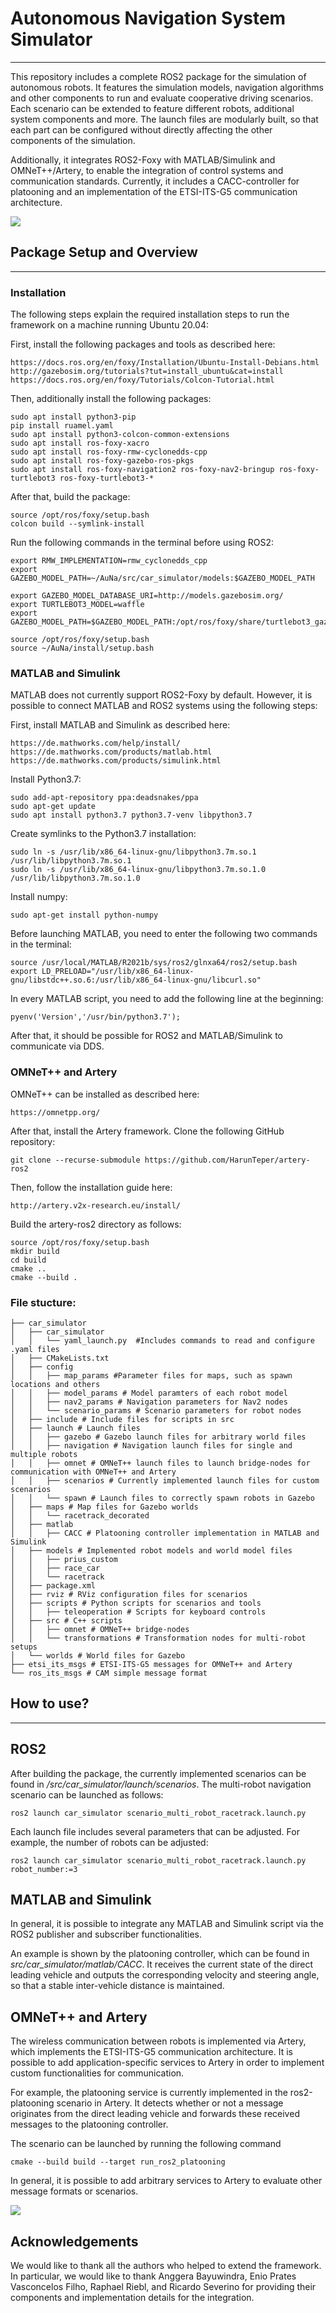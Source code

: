 # Autonomous Navigation System Simulator
___
This repository includes a complete ROS2 package for the simulation of autonomous robots. It features the simulation models, navigation algorithms and other components to run and evaluate cooperative driving scenarios. Each scenario can be extended to feature different robots, additional system components and more. The launch files are modularly built, so that each part can be configured without directly affecting the other components of the simulation.

Additionally, it integrates ROS2-Foxy with MATLAB/Simulink and OMNeT++/Artery, to enable the integration of control systems and communication standards. Currently, it includes a CACC-controller for platooning and an implementation of the ETSI-ITS-G5 communication architecture.

![](https://github.com/HarunTeper/AuNa/blob/main/media/gazeboSimulation.gif)

## Package Setup and Overview
___
### Installation

The following steps explain the required installation steps to run the framework on a machine running Ubuntu 20.04:

First, install the following packages and tools as described here:

    https://docs.ros.org/en/foxy/Installation/Ubuntu-Install-Debians.html
    http://gazebosim.org/tutorials?tut=install_ubuntu&cat=install
    https://docs.ros.org/en/foxy/Tutorials/Colcon-Tutorial.html
    
Then, additionally install the following packages:
    
    sudo apt install python3-pip
    pip install ruamel.yaml
    sudo apt install python3-colcon-common-extensions
    sudo apt install ros-foxy-xacro
    sudo apt install ros-foxy-rmw-cyclonedds-cpp
    sudo apt install ros-foxy-gazebo-ros-pkgs
    sudo apt install ros-foxy-navigation2 ros-foxy-nav2-bringup ros-foxy-turtlebot3 ros-foxy-turtlebot3-*

After that, build the package:

    source /opt/ros/foxy/setup.bash
    colcon build --symlink-install
        
Run the following commands in the terminal before using ROS2:

    export RMW_IMPLEMENTATION=rmw_cyclonedds_cpp
    export GAZEBO_MODEL_PATH=~/AuNa/src/car_simulator/models:$GAZEBO_MODEL_PATH
    
    export GAZEBO_MODEL_DATABASE_URI=http://models.gazebosim.org/
    export TURTLEBOT3_MODEL=waffle
    export GAZEBO_MODEL_PATH=$GAZEBO_MODEL_PATH:/opt/ros/foxy/share/turtlebot3_gazebo/models
    
    source /opt/ros/foxy/setup.bash
    source ~/AuNa/install/setup.bash
    
### MATLAB and Simulink

MATLAB does not currently support ROS2-Foxy by default. However, it is possible to connect MATLAB and ROS2 systems using the following steps:

First, install MATLAB and Simulink as described here:

    https://de.mathworks.com/help/install/
    https://de.mathworks.com/products/matlab.html
    https://de.mathworks.com/products/simulink.html

Install Python3.7:

    sudo add-apt-repository ppa:deadsnakes/ppa
    sudo apt-get update
    sudo apt install python3.7 python3.7-venv libpython3.7
    
Create symlinks to the Python3.7 installation:

    sudo ln -s /usr/lib/x86_64-linux-gnu/libpython3.7m.so.1 /usr/lib/libpython3.7m.so.1
    sudo ln -s /usr/lib/x86_64-linux-gnu/libpython3.7m.so.1.0 /usr/lib/libpython3.7m.so.1.0
    
Install numpy:

    sudo apt-get install python-numpy
    
Before launching MATLAB, you need to enter the following two commands in the terminal:

    source /usr/local/MATLAB/R2021b/sys/ros2/glnxa64/ros2/setup.bash
    export LD_PRELOAD="/usr/lib/x86_64-linux-gnu/libstdc++.so.6:/usr/lib/x86_64-linux-gnu/libcurl.so"
    
In every MATLAB script, you need to add the following line at the beginning:
    
    pyenv('Version','/usr/bin/python3.7');
    
After that, it should be possible for ROS2 and MATLAB/Simulink to communicate via DDS.

### OMNeT++ and Artery

OMNeT++ can be installed as described here:

    https://omnetpp.org/
    
After that, install the Artery framework. Clone the following GitHub repository:

    git clone --recurse-submodule https://github.com/HarunTeper/artery-ros2
    
Then, follow the installation guide here:

    http://artery.v2x-research.eu/install/
    
Build the artery-ros2 directory as follows:

    source /opt/ros/foxy/setup.bash
    mkdir build
    cd build
    cmake ..
    cmake --build .
	
### File stucture:
```
├── car_simulator
│   ├── car_simulator
│   │   └── yaml_launch.py  #Includes commands to read and configure .yaml files
│   ├── CMakeLists.txt
│   ├── config
│   │   ├── map_params #Parameter files for maps, such as spawn locations and others
│   │   ├── model_params # Model paramters of each robot model
│   │   ├── nav2_params # Navigation parameters for Nav2 nodes
│   │   └── scenario_params # Scenario parameters for robot nodes
│   ├── include # Include files for scripts in src
│   ├── launch # Launch files
│   │   ├── gazebo # Gazebo launch files for arbitrary world files
│   │   ├── navigation # Navigation launch files for single and multiple robots
│   │   ├── omnet # OMNeT++ launch files to launch bridge-nodes for communication with OMNeT++ and Artery
│   │   ├── scenarios # Currently implemented launch files for custom scenarios
│   │   └── spawn # Launch files to correctly spawn robots in Gazebo
│   ├── maps # Map files for Gazebo worlds
│   │   └── racetrack_decorated
│   ├── matlab
│   │   ├── CACC # Platooning controller implementation in MATLAB and Simulink
│   ├── models # Implemented robot models and world model files
│   │   ├── prius_custom
│   │   ├── race_car
│   │   └── racetrack
│   ├── package.xml
│   ├── rviz # RViz configuration files for scenarios
│   ├── scripts # Python scripts for scenarios and tools
│   │   ├── teleoperation # Scripts for keyboard controls
│   ├── src # C++ scripts
│   │   ├── omnet # OMNeT++ bridge-nodes
│   │   └── transformations # Transformation nodes for multi-robot setups
│   └── worlds # World files for Gazebo
├── etsi_its_msgs # ETSI-ITS-G5 messages for OMNeT++ and Artery
└── ros_its_msgs # CAM simple message format
```
	
## How to use?
___
## ROS2

After building the package, the currently implemented scenarios can be found in */src/car_simulator/launch/scenarios*. The multi-robot navigation scenario can be launched as follows:

    ros2 launch car_simulator scenario_multi_robot_racetrack.launch.py

Each launch file includes several parameters that can be adjusted. For example, the number of robots can be adjusted:

    ros2 launch car_simulator scenario_multi_robot_racetrack.launch.py robot_number:=3
    
## MATLAB and Simulink

In general, it is possible to integrate any MATLAB and Simulink script via the ROS2 publisher and subscriber functionalities.

An example is shown by the platooning controller, which can be found in *src/car_simulator/matlab/CACC*. It receives the current state of the direct leading vehicle and outputs the corresponding velocity and steering angle, so that a stable inter-vehicle distance is maintained.

## OMNeT++ and Artery

The wireless communication between robots is implemented via Artery, which implements the ETSI-ITS-G5 communication architecture. It is possible to add application-specific services to Artery in order to implement custom functionalities for communication.

For example, the platooning service is currently implemented in the ros2-platooning scenario in Artery. It detects whether or not a message originates from the direct leading vehicle and forwards these received messages to the platooning controller.

The scenario can be launched by running the following command

    cmake --build build --target run_ros2_platooning

In general, it is possible to add arbitrary services to Artery to evaluate other message formats or scenarios.


![](https://github.com/HarunTeper/AuNa/blob/main/media/omnetSimulation.gif)

## Acknowledgements

We would like to thank all the authors who helped to extend the framework. In particular, we would like to thank Anggera Bayuwindra, Enio Prates Vasconcelos Filho, Raphael Riebl, and Ricardo Severino for providing their components and implementation details for the integration.























